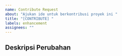 ```yaml
---
name: Contribute Request
about: "Ajukan ide untuk berkontribusi proyek ini "
title: "[CONTRIBUTE] "
labels: enhancement
assignees: ""
---
```


## Deskripsi Perubahan

<!-- Tulis deskripsi yang jelas dan rinci tentang perubahan atau penambahan yang ingin Anda ajukan. Jika memungkinkan, sertakan alasan atau kebutuhan untuk perubahan tersebut. -->
